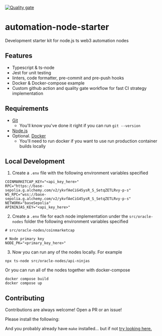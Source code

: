 [![Quality gate](https://github.com/dgma/automation-node-starter/actions/workflows/quality-gate.yml/badge.svg)](https://github.com/dgma/automation-node-starter/actions/workflows/quality-gate.yml)

# automation-node-starter

Development starter kit for node.js ts web3 automation nodes

## Features

- Typescript & ts-node
- Jest for unit testing
- linters, code formatter, pre-commit and pre-push hooks
- Docker & Docker-compose example
- Custom github action and quality gate workflow for fast CI strategy implementation

## Requirements

- [Git](https://git-scm.com/book/en/v2/Getting-Started-Installing-Git)  
    -   You'll know you've done it right if you can run `git --version`
- [Node.js](https://nodejs.org/en)
- Optional. [Docker](https://www.docker.com/)
    - You'll need to run docker if you want to use run production container builds locally

## Local Development

1. Create a `.env` file with the following environment variables specified

```
COINMARKETCAP_KEY="<api_key_here>"
RPC="https://base-sepolia.g.alchemy.com/v2/ykvfAeCiG45ysR_S_SetqZETLRvy-p-s"
WS_RPC="wss://base-sepolia.g.alchemy.com/v2/ykvfAeCiG45ysR_S_SetqZETLRvy-p-s"
NETWORK="baseSepolia"
APININJAS_KEY="<api_key_here>"
```

2. Create a `.env` file for each node implementation under the `src/oracle-nodes` folder the following environment variables specified

```
# src/oracle-nodes/coinmarketcap

# Node primary key
NODE_PK="<primary_key_here>"
```

3. Now you can run any of the nodes locally. For example

```
npx ts-node src/oracle-nodes/api-ninjas
```

Or you can run all of the nodes together with docker-compose

```
docker compose build
docker compose up
```

## Contributing

Contributions are always welcome! Open a PR or an issue!

Please install the following:

And you probably already have `make` installed... but if not [try looking here.](https://askubuntu.com/questions/161104/how-do-i-install-make)